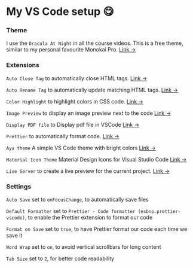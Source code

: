 # My VS Code setup 😋


### Theme

I use the `Dracula At Night` in all the course videos. This is a free theme, similar to my personal favourite Monokai Pro. [Link &rarr;](https://marketplace.visualstudio.com/items?itemName=bceskavich.theme-dracula-at-night)

### Extensions

`Auto Close Tag` to automatically close HTML tags. [Link &rarr;](https://marketplace.visualstudio.com/items?itemName=formulahendry.auto-close-tag)

`Auto Rename Tag` to automatically update matching HTML tags. [Link &rarr;](https://marketplace.visualstudio.com/items?itemName=formulahendry.auto-rename-tag)

`Color Highlight` to highlight colors in CSS code. [Link &rarr;](https://marketplace.visualstudio.com/items?itemName=naumovs.color-highlight)

`Image Preview` to display an image preview next to the code [Link &rarr;](https://marketplace.visualstudio.com/items?itemName=kisstkondoros.vscode-gutter-preview)

`Display PDF file` to Display pdf file in VSCode [Link &rarr;](https://marketplace.visualstudio.com/itemdetails?itemName=tomoki1207.pdf)

`Prettier` to automatically format code. [Link &rarr;](https://marketplace.visualstudio.com/items?itemName=esbenp.prettier-vscode)

`Ayu theme` A simple VS Code theme with bright colors [Link &rarr;](https://marketplace.visualstudio.com/items?itemName=teabyii.ayu)

`Material Icon Theme` Material Design Icons for Visual Studio Code [Link &rarr;](https://marketplace.visualstudio.com/items?itemName=PKief.material-icon-theme)

`Live Server` to create a live preview for the current project. [Link &rarr;](https://marketplace.visualstudio.com/items?itemName=ritwickdey.LiveServer)

### Settings

`Auto Save` set to `onFocusChange`, to automatically save files

`Default Formatter` set to `Prettier - Code formatter (esbnp.prettier-vscode)`, to enable the Prettier extension to format our code

`Format on Save` set to `true`, to have Prettier format our code each time we save it

`Word Wrap` set to `on`, to avoid vertical scrollbars for long content

`Tab Size` set to `2`, for better code readability

